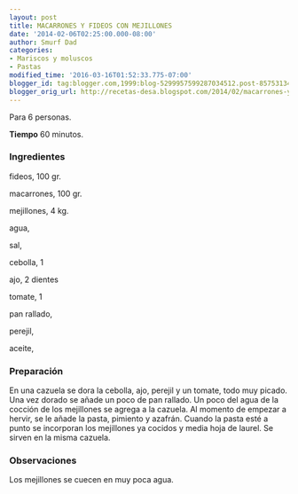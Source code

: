 ```yaml
---
layout: post
title: MACARRONES Y FIDEOS CON MEJILLONES
date: '2014-02-06T02:25:00.000-08:00'
author: Smurf Dad
categories:
- Mariscos y moluscos
- Pastas
modified_time: '2016-03-16T01:52:33.775-07:00'
blogger_id: tag:blogger.com,1999:blog-5299957599287034512.post-8575313449766335413
blogger_orig_url: http://recetas-desa.blogspot.com/2014/02/macarrones-y-fideos-con-mejillones.html
---
```


Para 6 personas.

<b>Tiempo</b> 60 minutos.

<h3>Ingredientes</h3>


fideos, 100 gr.

macarrones, 100 gr.

mejillones, 4 kg.

agua,

sal,

cebolla, 1

ajo, 2 dientes

tomate, 1

pan rallado,

perejil,

aceite,

<h3>Preparaci&oacute;n</h3>


En una cazuela se dora la cebolla, ajo, perejil y un tomate, todo muy picado. Una vez dorado se a&ntilde;ade un poco de pan rallado. Un poco del agua de la cocci&oacute;n de los mejillones se agrega a la cazuela. Al momento de empezar a hervir, se le a&ntilde;ade la pasta, pimiento y azafr&aacute;n. Cuando la pasta est&eacute; a punto se incorporan los mejillones ya cocidos y media hoja de laurel. Se sirven en la misma cazuela.

<h3>Observaciones</h3>


Los mejillones se cuecen en muy poca agua.

